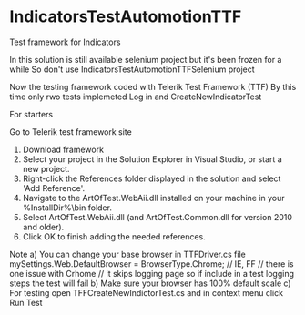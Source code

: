 # IndicatorsTestAutomotionTTF
Test framework for Indicators 

In this solution is still available selenium project but it's been frozen for a while
So don't use IndicatorsTestAutomotionTTFSelenium project

Now the testing framework coded with Telerik Test Framework (TTF)
By this time only rwo tests implemeted Log in and CreateNewIndicatorTest

For starters

Go to Telerik test framework site
1. Download framework
2. Select your project in the Solution Explorer in Visual Studio, or start a new project.
3. Right-click the References folder displayed in the solution and select 'Add Reference'.
4. Navigate to the ArtOfTest.WebAii.dll installed on your machine in your %InstallDir%\bin folder.
5. Select ArtOfTest.WebAii.dll (and ArtOfTest.Common.dll for version 2010 and older).
6. Click OK to finish adding the needed references.

Note
a) You can change your base browser in TTFDriver.cs file
    mySettings.Web.DefaultBrowser = BrowserType.Chrome; // IE, FF 
    // there is one issue with Crhome 
    // it skips logging page so if include in a test logging steps the test will fail
b) Make sure your browser has 100% default scale
c) For testing open TFFCreateNewIndictorTest.cs and in context menu click Run Test
